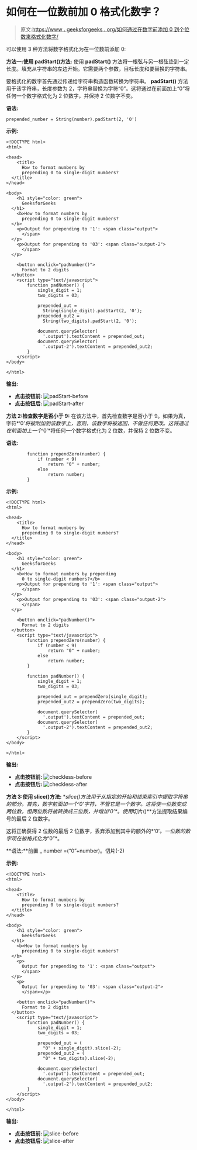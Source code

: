 # 如何在一位数前加 0 格式化数字？

> 原文:[https://www . geeksforgeeks . org/如何通过在数字前添加 0 到个位数来格式化数字/](https://www.geeksforgeeks.org/how-to-format-numbers-by-prepending-0-to-single-digit-numbers/)

可以使用 3 种方法将数字格式化为在一位数前添加 0:

**方法一:使用 padStart()方法:**
使用 **padStart()** 方法将一根弦与另一根弦垫到一定长度。填充从字符串的左边开始。它需要两个参数，目标长度和要替换的字符串。

要格式化的数字首先通过传递给字符串构造函数转换为字符串。 **padStart()** 方法用于该字符串，长度参数为 2，字符串替换为字符“0”。这将通过在前面加上“0”将任何一个数字格式化为 2 位数字，并保持 2 位数字不变。

**语法:**

```
prepended_number = String(number).padStart(2, '0')
```

**示例:**

```
<!DOCTYPE html>
<html>

<head>
    <title>
      How to format numbers by 
      prepending 0 to single-digit numbers?
  </title>
</head>

<body>
    <h1 style="color: green">
      GeeksforGeeks
  </h1>
    <b>How to format numbers by 
      prepending 0 to single-digit numbers?
  </b>
    <p>Output for prepending to '1': <span class="output">
      </span>
  </p>
    <p>Output for prepending to '03': <span class="output-2">
      </span>
  </p>

    <button onclick="padNumber()">
      Format to 2 digits
  </button>
    <script type="text/javascript">
        function padNumber() {
            single_digit = 1;
            two_digits = 03;

            prepended_out = 
              String(single_digit).padStart(2, '0');
            prepended_out2 = 
              String(two_digits).padStart(2, '0');

            document.querySelector(
              '.output').textContent = prepended_out;
            document.querySelector(
              '.output-2').textContent = prepended_out2;
        }
    </script>
</body>

</html>
```

**输出:**

*   **点击按钮前:**
    ![padStart-before](img/ee3befdf3a9d73549dce0cb4566406b5.png)
*   **点击按钮后:**
    ![padStart-after](img/79df3223e6001e87059c542071a8d9b1.png)

**方法 2:检查数字是否小于 9:**
在该方法中，首先检查数字是否小于 9。如果为真，字符*‘0’*将被附加到该数字上，否则，该数字将被返回，不做任何更改。这将通过在前面加上一个*‘0’*将任何一个数字格式化为 2 位数，并保持 2 位数不变。

**语法:**

```
        function prependZero(number) {
            if (number < 9)
                return "0" + number;
            else
                return number;
        }

```

**示例:**

```
<!DOCTYPE html>
<html>

<head>
    <title>
      How to format numbers by 
      prepending 0 to single-digit numbers?
  </title>
</head>

<body>
    <h1 style="color: green">
      GeeksforGeeks
  </h1>
    <b>How to format numbers by prepending
      0 to single-digit numbers?</b>
    <p>Output for prepending to '1': <span class="output">
      </span>
  </p>
    <p>Output for prepending to '03': <span class="output-2">
      </span>
  </p>

    <button onclick="padNumber()">
      Format to 2 digits
  </button>
    <script type="text/javascript">
        function prependZero(number) {
            if (number < 9)
                return "0" + number;
            else
                return number;
        }

        function padNumber() {
            single_digit = 1;
            two_digits = 03;

            prepended_out = prependZero(single_digit);
            prepended_out2 = prependZero(two_digits);

            document.querySelector(
              '.output').textContent = prepended_out;
            document.querySelector(
              '.output-2').textContent = prepended_out2;
        }
    </script>
</body>

</html>
```

**输出:**

*   **点击按钮前:**
    ![checkless-before](img/f89ec16e930cc6f0917347d837d8b53d.png)
*   **点击按钮后:**
    ![checkless-after](img/9aa2521f82e256facd0b5aec3e1d82a9.png)

**方法 3:使用 slice()方法:**
**slice()**方法用于从指定的开始和结束索引中提取字符串的部分。首先，数字前面加一个*‘0’*字符，不管它是一个数字。这将使一位数变成两位数，但两位数将被转换成三位数，并增加*‘0’*。使用**切片()**方法提取结果编号的最后 2 位数字。

这将正确获得 2 位数的最后 2 位数字，丢弃添加到其中的额外的*‘0’*。一位数的数字现在被格式化为*“0”*。

**语法:**前置 _ number =(“0”+number)。切片(-2)

**示例:**

```
<!DOCTYPE html>
<html>

<head>
    <title>
      How to format numbers by 
      prepending 0 to single-digit numbers?
  </title>
</head>

<body>
    <h1 style="color: green">
      GeeksforGeeks
  </h1>
    <b>How to format numbers by 
      prepending 0 to single-digit numbers?
  </b>
    <p>
      Output for prepending to '1': <span class="output">
      </span>
  </p>
    <p>
      Output for prepending to '03': <span class="output-2">
      </span></p>

    <button onclick="padNumber()">
      Format to 2 digits
  </button>
    <script type="text/javascript">
        function padNumber() {
            single_digit = 1;
            two_digits = 03;

            prepended_out = (
              "0" + single_digit).slice(-2);
            prepended_out2 = (
              "0" + two_digits).slice(-2);

            document.querySelector(
              '.output').textContent = prepended_out;
            document.querySelector(
              '.output-2').textContent = prepended_out2;
        }
    </script>
</body>

</html>
```

**输出:**

*   **点击按钮前:**
    ![slice-before](img/77b4684f3fd0207548e90c7e38d7f7d2.png)
*   **点击按钮后:**
    ![slice-after](img/7ba499d4391cccb9406155483dcd90bd.png)